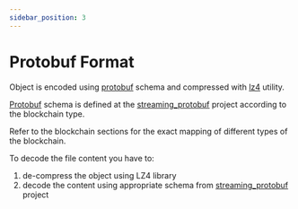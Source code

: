 ```yaml
---
sidebar_position: 3
---
```


# Protobuf Format

Object is encoded using [protobuf](https://protobuf.dev/) schema and compressed with
[lz4](https://github.com/lz4/lz4) utility.

[Protobuf](https://protobuf.dev/) schema is defined at the
[streaming_protobuf](https://github.com/bitquery/streaming_protobuf) project
according to the blockchain type.

Refer to the blockchain sections for the exact mapping of different types of the blockchain.

To decode the file content you have to:

1. de-compress the object using LZ4 library
2. decode the content using appropriate schema from [streaming_protobuf](https://github.com/bitquery/streaming_protobuf) project
